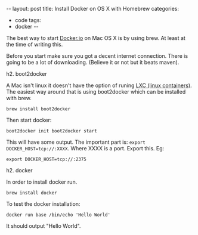 --
layout: post
title: Install Docker on OS X with Homebrew
categories: 
- code
tags: 
- docker
--

The best way to start [Docker.io](http://docker.io) on Mac OS X is by using brew. 
At least at the time of writing this.

Before you start make sure you got a decent internet connection. 
There is going to be a lot of downloading. 
(Believe it or not but it beats maven).

h2. boot2docker

A Mac isn't linux it doesn't have the option of runing [LXC (linux containers)](https://linuxcontainers.org). 
The easiest way around that is using boot2docker which can be installed with brew.

``brew install boot2docker``

Then start docker:

``
  boot2docker init
  boot2docker start
``

This will have some output. The important part is: `export DOCKER_HOST=tcp://:XXXX`. Where XXXX is a port.
Export this. Eg:

``export DOCKER_HOST=tcp://:2375``

h2. docker

In order to install docker run.

``brew install docker``

To test the docker installation:

``docker run base /bin/echo 'Hello World'``

It should output "Hello World". 
